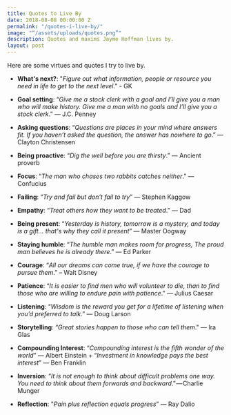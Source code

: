 ```yaml
---
title: Quotes to Live By
date: 2018-08-08 00:00:00 Z
permalink: "/quotes-i-live-by/"
image: "“/assets/uploads/quotes.png”"
description: Quotes and maxims Jayme Hoffman lives by.
layout: post
---
```


Here are some virtues and quotes I try to live by.

* **What's next?**: "*Figure out what information, people or resource you need in life to get to the next level*." - GK

* **Goal setting**: “*Give me a stock clerk with a goal and I’ll give you a man who will make history. Give me a man with no goals and I’ll give you a stock clerk*.” — J.C. Penney

* **Asking questions**: “*Questions are places in your mind where answers fit. If you haven’t asked the question, the answer has nowhere to go*.” — Clayton Christensen

* **Being proactive**: “*Dig the well before you are thirsty*.” — Ancient proverb

* **Focus**: “*The man who chases two rabbits catches neither*.” — Confucius

* **Failing**: “*Try and fail but don’t fail to try*” — Stephen Kaggow

* **Empathy**: “*Treat others how they want to be treated*.” — Dad

* **Being present**: “*Yesterday is history, tomorrow is a mystery, and today is a gift... that's why they call it present*” — Master Oogway

* **Staying humble**: “*The humble man makes room for progress, The proud man believes he is already there*.” — Ed Parker

* **Courage**: “*All our dreams can come true, if we have the courage to pursue them*.” – Walt Disney

* **Patience**: “*It is easier to find men who will volunteer to die, than to find those who are willing to endure pain with patience*.” — Julius Caesar

* **Listening**: “*Wisdom is the reward you get for a lifetime of listening when you’d preferred to talk*.” — Doug Larson

* **Storytelling**: “*Great stories happen to those who can tell them*." — Ira Glas

* **Compounding Interest**: “*Compounding interest is the fifth wonder of the world*” — Albert Einstein \+ “*Investment in knowledge pays the best interest*” — Ben Franklin

* **Inversion**: “*It is not enough to think about difficult problems one way. You need to think about them forwards and backward*.” — Charlie Munger

* **Reflection**: "*Pain plus reflection equals progress*” — Ray Dalio